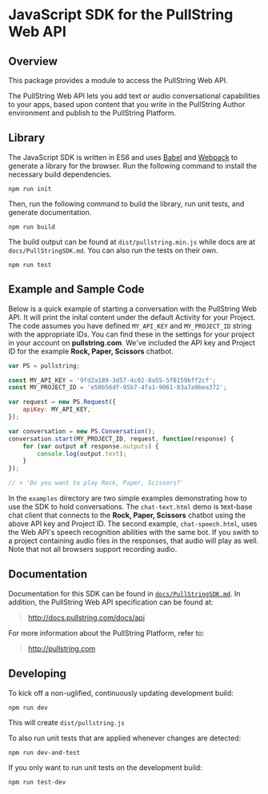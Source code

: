 # JavaScript SDK for the PullString Web API

## Overview

This package provides a module to access the PullString Web API.

The PullString Web API lets you add text or audio conversational capabilities to your apps, based upon content that you
write in the PullString Author environment and publish to the PullString Platform.

## Library

The JavaScript SDK is written in ES6 and uses [Babel](http://babeljs.io/) and [Webpack](https://webpack.github.io/) to
generate a library for the browser. Run the following command to install the necessary build dependencies.

```
npm run init
```

Then, run the following command to build the library, run unit tests, and generate documentation.

```
npm run build
```

The build output can be found at `dist/pullstring.min.js` while docs are at `docs/PullStringSDK.md`. You can also run
the tests on their own.

```
npm run test
```
## Example and Sample Code

Below is a quick example of starting a conversation with the PullString Web API.  It will print the inital content under
the default Activity for your Project. The code assumes you have defined `MY_API_KEY` and `MY_PROJECT_ID` string with
the appropriate IDs.  You can find these in the settings for your project in your account on **pullstring.com**.
We've included the API key and Project ID for the example **Rock, Paper, Scissors** chatbot.

```js
var PS = pullstring;

const MY_API_KEY = '9fd2a189-3d57-4c02-8a55-5f0159bff2cf';
const MY_PROJECT_ID = 'e50b56df-95b7-4fa1-9061-83a7a9bea372';

var request = new PS.Request({
    apiKey: MY_API_KEY,
});

var conversation = new PS.Conversation();
conversation.start(MY_PROJECT_ID, request, function(response) {
    for (var output of response.outputs) {
        console.log(output.text);
    }
});

// > 'Do you want to play Rock, Paper, Scissors?'
```

In the `examples` directory are two simple examples demonstrating how to use the SDK to hold conversations.
The `chat-text.html` demo is text-base chat client that connects to the **Rock, Paper, Scissors** chatbot using the
above API key and Project ID. The second example, `chat-speech.html`, uses the Web API's speech recognition abilities
with the same bot. If you swith to a project containing audio files in the responses, that audio will play as well. Note
that not all browsers support recording audio.

## Documentation

Documentation for this SDK can be found in [`docs/PullStringSDK.md`](docs/PullStringSDK.md). In addition, the PullString Web API specification can be
found at:

> http://docs.pullstring.com/docs/api

For more information about the PullString Platform, refer to:

> http://pullstring.com

## Developing

To kick off a non-uglified, continuously updating development build:

```
npm run dev
```

This will create `dist/pullstring.js`

To also run unit tests that are applied whenever changes are detected:

```
npm run dev-and-test
```

If you only want to run unit tests on the development build:

```
npm run test-dev
```
